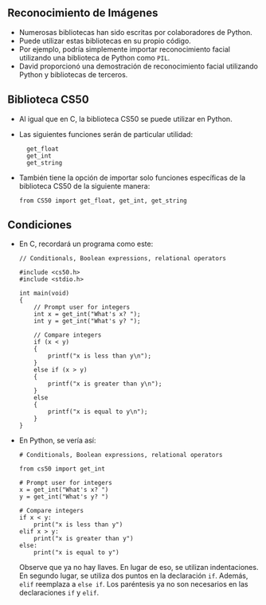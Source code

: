 Reconocimiento de Imágenes
---------------------------

*   Numerosas bibliotecas han sido escritas por colaboradores de Python.
*   Puede utilizar estas bibliotecas en su propio código.
*   Por ejemplo, podría simplemente importar reconocimiento facial utilizando una biblioteca de Python como `PIL`.
*   David proporcionó una demostración de reconocimiento facial utilizando Python y bibliotecas de terceros.

Biblioteca CS50
---------------

*   Al igual que en C, la biblioteca CS50 se puede utilizar en Python.
*   Las siguientes funciones serán de particular utilidad:
    
          get_float
          get_int
          get_string
        
    
*   También tiene la opción de importar solo funciones específicas de la biblioteca CS50 de la siguiente manera:
    
        from CS50 import get_float, get_int, get_string
        
    

Condiciones
-----------

*   En C, recordará un programa como este:
    
        // Conditionals, Boolean expressions, relational operators
        
        #include <cs50.h>
        #include <stdio.h>
        
        int main(void)
        {
            // Prompt user for integers
            int x = get_int("What's x? ");
            int y = get_int("What's y? ");
        
            // Compare integers
            if (x < y)
            {
                printf("x is less than y\n");
            }
            else if (x > y)
            {
                printf("x is greater than y\n");
            }
            else
            {
                printf("x is equal to y\n");
            }
        }
        
    
*   En Python, se vería así:
    
        # Conditionals, Boolean expressions, relational operators
        
        from cs50 import get_int
        
        # Prompt user for integers
        x = get_int("What's x? ")
        y = get_int("What's y? ")
        
        # Compare integers
        if x < y:
            print("x is less than y")
        elif x > y:
            print("x is greater than y")
        else:
            print("x is equal to y")
        
    
    Observe que ya no hay llaves. En lugar de eso, se utilizan indentaciones. En segundo lugar, se utiliza dos puntos en la declaración `if`. Además, `elif` reemplaza a `else if`. Los paréntesis ya no son necesarios en las declaraciones `if` y `elif`.